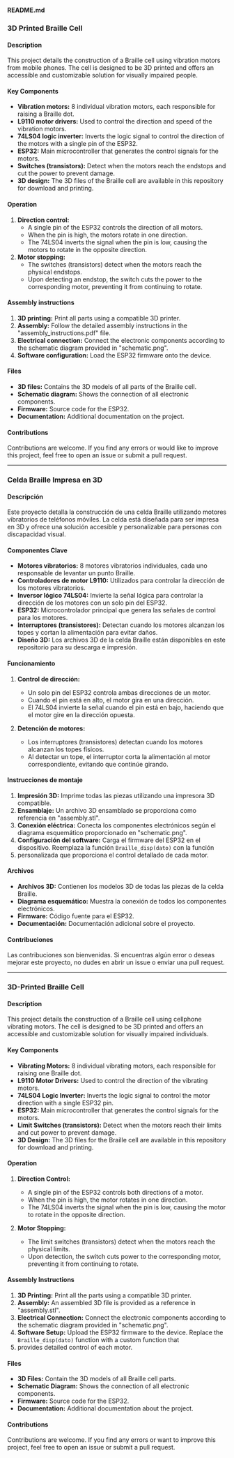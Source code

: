 **README.md**

### **3D Printed Braille Cell**

#### **Description**

This project details the construction of a Braille cell using vibration motors from mobile phones. The cell is designed to be 3D printed and offers an accessible and customizable solution for visually impaired people.

#### **Key Components**

* **Vibration motors:** 8 individual vibration motors, each responsible for raising a Braille dot.
* **L9110 motor drivers:** Used to control the direction and speed of the vibration motors.
* **74LS04 logic inverter:** Inverts the logic signal to control the direction of the motors with a single pin of the ESP32.
* **ESP32:** Main microcontroller that generates the control signals for the motors.
* **Switches (transistors):** Detect when the motors reach the endstops and cut the power to prevent damage.
* **3D design:** The 3D files of the Braille cell are available in this repository for download and printing.

#### **Operation**

1. **Direction control:**
   * A single pin of the ESP32 controls the direction of all motors.
   * When the pin is high, the motors rotate in one direction.
   * The 74LS04 inverts the signal when the pin is low, causing the motors to rotate in the opposite direction.
2. **Motor stopping:**
   * The switches (transistors) detect when the motors reach the physical endstops.
   * Upon detecting an endstop, the switch cuts the power to the corresponding motor, preventing it from continuing to rotate.

#### **Assembly instructions**

1. **3D printing:** Print all parts using a compatible 3D printer.
2. **Assembly:** Follow the detailed assembly instructions in the "assembly_instructions.pdf" file.
3. **Electrical connection:** Connect the electronic components according to the schematic diagram provided in "schematic.png".
4. **Software configuration:** Load the ESP32 firmware onto the device.

#### **Files**

* **3D files:** Contains the 3D models of all parts of the Braille cell.
* **Schematic diagram:** Shows the connection of all electronic components.
* **Firmware:** Source code for the ESP32.
* **Documentation:** Additional documentation on the project.

#### **Contributions**

Contributions are welcome. If you find any errors or would like to improve this project, feel free to open an issue or submit a pull request.

___________________________________________________________________________________________________________________________________________________________________________________
### **Celda Braille Impresa en 3D**

#### **Descripción**

Este proyecto detalla la construcción de una celda Braille utilizando motores vibratorios de teléfonos móviles. 
La celda está diseñada para ser impresa en 3D y ofrece una solución accesible y personalizable para personas con discapacidad visual.

#### **Componentes Clave**

* **Motores vibratorios:** 8 motores vibratorios individuales, cada uno responsable de levantar un punto Braille.
* **Controladores de motor L9110:** Utilizados para controlar la dirección de los motores vibratorios.
* **Inversor lógico 74LS04:** Invierte la señal lógica para controlar la dirección de los motores con un solo pin del ESP32.
* **ESP32:** Microcontrolador principal que genera las señales de control para los motores.
* **Interruptores (transistores):** Detectan cuando los motores alcanzan los topes y cortan la alimentación para evitar daños.
* **Diseño 3D:** Los archivos 3D de la celda Braille están disponibles en este repositorio para su descarga e impresión.

#### **Funcionamiento**

1. **Control de dirección:**
   * Un solo pin del ESP32 controla ambas direcciones de un motor.
   * Cuando el pin está en alto, el motor gira en una dirección.
   * El 74LS04 invierte la señal cuando el pin está en bajo, haciendo que el motor gire en la dirección opuesta.

2. **Detención de motores:**
   * Los interruptores (transistores) detectan cuando los motores alcanzan los topes físicos.
   * Al detectar un tope, el interruptor corta la alimentación al motor correspondiente, evitando que continúe girando.

#### **Instrucciones de montaje**

1. **Impresión 3D:** Imprime todas las piezas utilizando una impresora 3D compatible.
2. **Ensamblaje:** Un archivo 3D ensamblado se proporciona como referencia en "assembly.stl".
3. **Conexión eléctrica:** Conecta los componentes electrónicos según el diagrama esquemático proporcionado en "schematic.png".
4. **Configuración del software:** Carga el firmware del ESP32 en el dispositivo. Reemplaza la función `Braille_disp(dato)` con la función
5. personalizada que proporciona el control detallado de cada motor.

#### **Archivos**

* **Archivos 3D:** Contienen los modelos 3D de todas las piezas de la celda Braille.
* **Diagrama esquemático:** Muestra la conexión de todos los componentes electrónicos.
* **Firmware:** Código fuente para el ESP32.
* **Documentación:** Documentación adicional sobre el proyecto.

#### **Contribuciones**

Las contribuciones son bienvenidas. Si encuentras algún error o deseas mejorar este proyecto, no dudes en abrir un issue o enviar una pull request.

---

### **3D-Printed Braille Cell**

#### **Description**

This project details the construction of a Braille cell using cellphone vibrating motors. The cell is designed to be 3D printed and offers 
an accessible and customizable solution for visually impaired individuals.

#### **Key Components**

* **Vibrating Motors:** 8 individual vibrating motors, each responsible for raising one Braille dot.
* **L9110 Motor Drivers:** Used to control the direction of the vibrating motors.
* **74LS04 Logic Inverter:** Inverts the logic signal to control the motor direction with a single ESP32 pin.
* **ESP32:** Main microcontroller that generates the control signals for the motors.
* **Limit Switches (transistors):** Detect when the motors reach their limits and cut power to prevent damage.
* **3D Design:** The 3D files for the Braille cell are available in this repository for download and printing.

#### **Operation**

1. **Direction Control:**
   * A single pin of the ESP32 controls both directions of a motor.
   * When the pin is high, the motor rotates in one direction.
   * The 74LS04 inverts the signal when the pin is low, causing the motor to rotate in the opposite direction.

2. **Motor Stopping:**
   * The limit switches (transistors) detect when the motors reach the physical limits.
   * Upon detection, the switch cuts power to the corresponding motor, preventing it from continuing to rotate.

#### **Assembly Instructions**

1. **3D Printing:** Print all the parts using a compatible 3D printer.
2. **Assembly:** An assembled 3D file is provided as a reference in "assembly.stl".
3. **Electrical Connection:** Connect the electronic components according to the schematic diagram provided in "schematic.png".
4. **Software Setup:** Upload the ESP32 firmware to the device. Replace the `Braille_disp(dato)` function with a custom function that
5. provides detailed control of each motor.

#### **Files**

* **3D Files:** Contain the 3D models of all Braille cell parts.
* **Schematic Diagram:** Shows the connection of all electronic components.
* **Firmware:** Source code for the ESP32.
* **Documentation:** Additional documentation about the project.

#### **Contributions**

Contributions are welcome. If you find any errors or want to improve this project, feel free to open an issue or submit a pull request.



